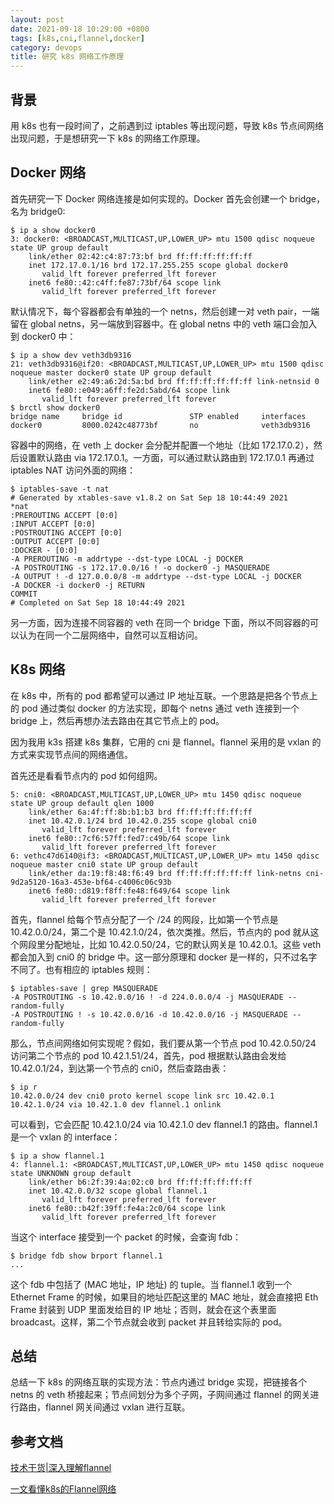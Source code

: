 ```yaml
---
layout: post
date: 2021-09-18 10:29:00 +0800
tags: [k8s,cni,flannel,docker]
category: devops
title: 研究 k8s 网络工作原理
---
```


## 背景

用 k8s 也有一段时间了，之前遇到过 iptables 等出现问题，导致 k8s 节点间网络出现问题，于是想研究一下 k8s 的网络工作原理。

## Docker 网络

首先研究一下 Docker 网络连接是如何实现的。Docker 首先会创建一个 bridge，名为 bridge0:

```shell
$ ip a show docker0
3: docker0: <BROADCAST,MULTICAST,UP,LOWER_UP> mtu 1500 qdisc noqueue state UP group default
    link/ether 02:42:c4:87:73:bf brd ff:ff:ff:ff:ff:ff
    inet 172.17.0.1/16 brd 172.17.255.255 scope global docker0
       valid_lft forever preferred_lft forever
    inet6 fe80::42:c4ff:fe87:73bf/64 scope link
       valid_lft forever preferred_lft forever
```

默认情况下，每个容器都会有单独的一个 netns，然后创建一对 veth pair，一端留在 global netns，另一端放到容器中。在 global netns 中的 veth 端口会加入到 docker0 中：

```shell
$ ip a show dev veth3db9316
21: veth3db9316@if20: <BROADCAST,MULTICAST,UP,LOWER_UP> mtu 1500 qdisc noqueue master docker0 state UP group default
    link/ether e2:49:a6:2d:5a:bd brd ff:ff:ff:ff:ff:ff link-netnsid 0
    inet6 fe80::e049:a6ff:fe2d:5abd/64 scope link
       valid_lft forever preferred_lft forever
$ brctl show docker0
bridge name     bridge id               STP enabled     interfaces
docker0         8000.0242c48773bf       no              veth3db9316
```

容器中的网络，在 veth 上 docker 会分配并配置一个地址（比如 172.17.0.2），然后设置默认路由 via 172.17.0.1。一方面，可以通过默认路由到 172.17.0.1 再通过 iptables NAT 访问外面的网络：

```shell
$ iptables-save -t nat
# Generated by xtables-save v1.8.2 on Sat Sep 18 10:44:49 2021
*nat
:PREROUTING ACCEPT [0:0]
:INPUT ACCEPT [0:0]
:POSTROUTING ACCEPT [0:0]
:OUTPUT ACCEPT [0:0]
:DOCKER - [0:0]
-A PREROUTING -m addrtype --dst-type LOCAL -j DOCKER
-A POSTROUTING -s 172.17.0.0/16 ! -o docker0 -j MASQUERADE
-A OUTPUT ! -d 127.0.0.0/8 -m addrtype --dst-type LOCAL -j DOCKER
-A DOCKER -i docker0 -j RETURN
COMMIT
# Completed on Sat Sep 18 10:44:49 2021
```

另一方面，因为连接不同容器的 veth 在同一个 bridge 下面，所以不同容器的可以认为在同一个二层网络中，自然可以互相访问。

## K8s 网络

在 k8s 中，所有的 pod 都希望可以通过 IP 地址互联。一个思路是把各个节点上的 pod 通过类似 docker 的方法实现，即每个 netns 通过 veth 连接到一个 bridge 上，然后再想办法去路由在其它节点上的 pod。

因为我用 k3s 搭建 k8s 集群，它用的 cni 是 flannel。flannel 采用的是 vxlan 的方式来实现节点间的网络通信。

首先还是看看节点内的 pod 如何组网。

```shell
5: cni0: <BROADCAST,MULTICAST,UP,LOWER_UP> mtu 1450 qdisc noqueue state UP group default qlen 1000
    link/ether 6a:4f:ff:8b:b1:b3 brd ff:ff:ff:ff:ff:ff
    inet 10.42.0.1/24 brd 10.42.0.255 scope global cni0
       valid_lft forever preferred_lft forever
    inet6 fe80::7cf6:57ff:fed7:c49b/64 scope link
       valid_lft forever preferred_lft forever
6: vethc47d6140@if3: <BROADCAST,MULTICAST,UP,LOWER_UP> mtu 1450 qdisc noqueue master cni0 state UP group default
    link/ether da:19:f8:48:f6:49 brd ff:ff:ff:ff:ff:ff link-netns cni-9d2a5120-16a3-453e-bf64-c4006c06c93b
    inet6 fe80::d819:f8ff:fe48:f649/64 scope link
       valid_lft forever preferred_lft forever
```

首先，flannel 给每个节点分配了一个 /24 的网段，比如第一个节点是 10.42.0.0/24，第二个是 10.42.1.0/24，依次类推。然后，节点内的 pod 就从这个网段里分配地址，比如 10.42.0.50/24，它的默认网关是 10.42.0.1。这些 veth 都会加入到 cni0 的 bridge 中。这一部分原理和 docker 是一样的，只不过名字不同了。也有相应的 iptables 规则：

```shell
$ iptables-save | grep MASQUERADE
-A POSTROUTING -s 10.42.0.0/16 ! -d 224.0.0.0/4 -j MASQUERADE --random-fully
-A POSTROUTING ! -s 10.42.0.0/16 -d 10.42.0.0/16 -j MASQUERADE --random-fully
```

那么，节点间网络如何实现呢？假如，我们要从第一个节点 pod 10.42.0.50/24 访问第二个节点的 pod 10.42.1.51/24，首先，pod 根据默认路由会发给 10.42.0.1/24，到达第一个节点的 cni0，然后查路由表：

```shell
$ ip r
10.42.0.0/24 dev cni0 proto kernel scope link src 10.42.0.1
10.42.1.0/24 via 10.42.1.0 dev flannel.1 onlink
```

可以看到，它会匹配 10.42.1.0/24 via 10.42.1.0 dev flannel.1 的路由。flannel.1 是一个 vxlan 的 interface：

```shell
$ ip a show flannel.1
4: flannel.1: <BROADCAST,MULTICAST,UP,LOWER_UP> mtu 1450 qdisc noqueue state UNKNOWN group default
    link/ether b6:2f:39:4a:02:c0 brd ff:ff:ff:ff:ff:ff
    inet 10.42.0.0/32 scope global flannel.1
       valid_lft forever preferred_lft forever
    inet6 fe80::b42f:39ff:fe4a:2c0/64 scope link
       valid_lft forever preferred_lft forever
```

当这个 interface 接受到一个 packet 的时候，会查询 fdb：

```shell
$ bridge fdb show brport flannel.1
...
```

这个 fdb 中包括了 (MAC 地址，IP 地址) 的 tuple。当 flannel.1 收到一个 Ethernet Frame 的时候，如果目的地址匹配这里的 MAC 地址，就会直接把 Eth Frame 封装到 UDP 里面发给目的 IP 地址；否则，就会在这个表里面 broadcast。这样，第二个节点就会收到 packet 并且转给实际的 pod。

## 总结

总结一下 k8s 的网络互联的实现方法：节点内通过 bridge 实现，把链接各个 netns 的 veth 桥接起来；节点间划分为多个子网，子网间通过 flannel 的网关进行路由，flannel 网关间通过 vxlan 进行互联。

## 参考文档

[技术干货|深入理解flannel](https://zhuanlan.zhihu.com/p/34749675)

[一文看懂k8s的Flannel网络](https://zhuanlan.zhihu.com/p/140711132)